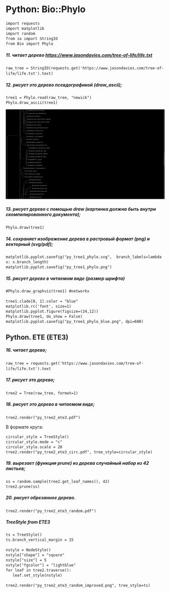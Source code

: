 # Python: Bio::Phylo

```
import requests
import matplotlib
import random
from io import StringIO
from Bio import Phylo
```

##### 11. читает дерево https://www.jasondavies.com/tree-of-life/life.txt 
`raw_tree = StringIO(requests.get('https://www.jasondavies.com/tree-of-life/life.txt').text)`

##### 12. рисует это дерево псевдографикой (draw_ascii);
```
tree1 = Phylo.read(raw_tree, "newick")
Phylo.draw_ascii(tree1)
```
![ASCII](https://github.com/Balan666/BI_Phylo_2023/blob/main/HW1_trees/treeASCII.png?raw=true)

##### 13. рисует дерево с помощью draw (картинка должна быть внутри скомпилированного документа);
`Phylo.draw(tree1)`

##### 14. сохраняет изображение дерева в растровый формат (png) и векторный (svg/pdf);
```
matplotlib.pyplot.savefig("py_tree1_phylo.svg",  branch_labels=lambda x: x.branch_length)
matplotlib.pyplot.savefig("py_tree1_phylo.png")
```

##### 15. рисует дерево в читаемом виде (размер шрифта)
```
#Phylo.draw_graphviz(tree1) #networkx

tree1.clade[0, 1].color = "blue"
matplotlib.rc('font', size=1)
matplotlib.pyplot.figure(figsize=(24,12))
Phylo.draw(tree1, do_show = False)
matplotlib.pyplot.savefig("py_tree1_phylo_blue.png", dpi=600)
```

## Python. ETE (ETE3)

##### 16. читает дерево;
`raw_tree = requests.get('https://www.jasondavies.com/tree-of-life/life.txt').text`

##### 17. рисует это дерево;
`tree2 = Tree(raw_tree, format=1)`

##### 18. рисует это дерево в читаемом виде;
`tree2.render("py_tree2_ete3.pdf")`

В формате круга:

```
circular_style = TreeStyle()
circular_style.mode = "c"
circular_style.scale = 20
tree2.render("py_tree2_ete3_circ.pdf", tree_style=circular_style)
```

##### 19. вырезает (функция prune) из дерева случайный набор из 42 листьев;

```
ss = random.sample(tree2.get_leaf_names(), 42)
tree2.prune(ss)
```

##### 20. рисует обрезанное дерево.

`tree2.render("py_tree2_ete3_random.pdf")`

##### TreeStyle from ETE3
```
ts = TreeStyle()
ts.branch_vertical_margin = 15

nstyle = NodeStyle()
nstyle["shape"] = "square"
nstyle["size"] = 5 
nstyle["fgcolor"] = "lightblue"
for leaf in tree2.traverse(): 
   leaf.set_style(nstyle)

tree2.render("py_tree2_ete3_random_improved.png", tree_style=ts)
```
